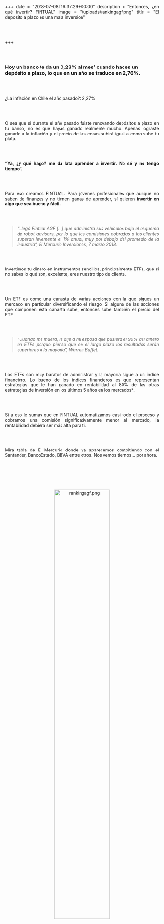 +++
date = "2018-07-08T16:37:29+00:00"
description = "Entonces, ¿en qué invertir? FINTUAL"
image = "/uploads/rankingagf.png"
title = "El deposito a plazo es una mala inversion"

+++
<style>

p { margin:4rem 0px; text-align:justify; }

.footer-big__overlap { padding-bottom:0px; }

.image-wrapper {

text-align: center;

}

.image-wrapper img {

width: 60%; text-align: center; margin: 40px 0px;

}

@media (max-width: 768px)  {

.image-wrapper img {

width: 100%;

}

}

</style>

### Hoy un banco te da un 0,23% al mes¹ cuando haces un depósito a plazo, lo que en un año se traduce en 2,76%.

¿La inflación en Chile el año pasado?: 2,27%

O sea que si durante el año pasado fuiste renovando depósitos a plazo en tu banco, no es que hayas ganado realmente mucho. Apenas lograste ganarle a la inflación y el precio de las cosas subirá igual a como sube tu plata.

**“Ya, ¿y qué hago? me da lata aprender a invertir. No sé y no tengo tiempo”.**

Para eso creamos FINTUAL. Para jóvenes profesionales que aunque no saben de finanzas y no tienen ganas de aprender, sí quieren **invertir en algo que sea bueno y fácil.**

> _“Llegó Fintual AGF \[…\] que administra sus vehículos bajo el esquema de robot advisors, por lo que las comisiones cobradas a los clientes superan levemente el 1% anual, muy por debajo del promedio de la industria”, El Mercurio Inversiones, 7 marzo 2018._

Invertimos tu dinero en instrumentos sencillos, principalmente ETFs, que si no sabes lo qué son, excelente, eres nuestro tipo de cliente.

Un ETF es como una canasta de varias acciones con la que sigues un mercado en particular diversificando el riesgo. Si alguna de las acciones que componen esta canasta sube, entonces sube también el precio del ETF.

> _“Cuando me muera, le dije a mi esposa que pusiera el 90% del dinero en ETFs porque pienso que en el largo plazo los resultados serán superiores a la mayoría”, Warren Buffet._

Los ETFs son muy baratos de administrar y la mayoría sigue a un índice financiero. Lo bueno de los índices financieros es que representan estrategias que le han ganado en rentabilidad al 80% de las otras estrategias de inversión en los últimos 5 años en los mercados².

Si a eso le sumas que en FINTUAL automatizamos casi todo el proceso y cobramos una comisión significativamente menor al mercado, la rentabilidad debiera ser más alta para ti.

Mira tabla de El Mercurio donde ya aparecemos compitiendo con el Santander, BancoEstado, BBVA entre otros. Nos vemos tiernos… por ahora.

<div class="image-wrapper">

<img src="/uploads/rankingagf.png" alt="rankingagf.png">

</div>

Cualquier duda escríbenos a quehago@fintual.com

(¹) Fuente: [Banco Central ](https://si3.bcentral.cl/Boletin/secure/boletin.aspx?idCanasta=PBMQW1191)  
(²)Fuente: [SPIVA Statistics & Reports](https://us.spindices.com/spiva/#/reports)

<p style="text-align:center"> <a class="simulator-page__button btn btn--secondary" href="https://fintual.cl/?utm_source=edu.fintual.cl&utm_medium=referral&utm_campaign=awareness&utm_content=el-deposito-a-plazo-es-una-mala-inversion-115#empezar">Empezar</a></p>